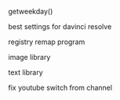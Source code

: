 ﻿getweekday()

best settings for davinci resolve

registry remap program

image library

text library

fix youtube switch from channel
